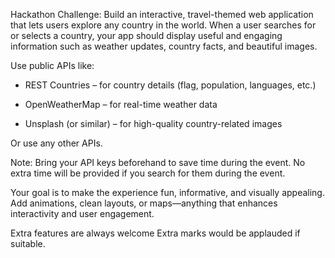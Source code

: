Hackathon Challenge: Build an interactive, travel-themed web application that lets users explore any country in the world. When a user searches for or selects a country, your app should display useful and engaging information such as weather updates, country facts, and beautiful images.

Use public APIs like:

- REST Countries – for country details (flag, population, languages, etc.)

- OpenWeatherMap – for real-time weather data

- Unsplash (or similar) – for high-quality country-related images

Or use any other APIs.

Note: Bring your API keys beforehand to save time during the event. No extra time will be provided if you search for them during the event.

Your goal is to make the experience fun, informative, and visually appealing. Add animations, clean layouts, or maps—anything that enhances interactivity and user engagement.

Extra features are always welcome
Extra marks would be applauded if suitable.
